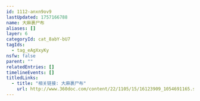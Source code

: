 ```yaml
---
id: 1112-anxn9ov9
lastUpdated: 1757166788
name: 大麻裹尸布
aliases: []
layer: 6
categoryId: cat_8abY-bU7
tagIds:
  - tag_eAgXxyKy
nsfw: false
parent: ""
relatedEntries: []
timelineEvents: []
titledLinks:
  - title: "相关链接: 大麻裹尸布"
    url: http://www.360doc.com/content/22/1105/15/16123909_1054691165.shtml
---
```


